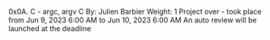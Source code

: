 0x0A. C - argc, argv
C
 By: Julien Barbier
 Weight: 1
 Project over - took place from Jun 9, 2023 6:00 AM to Jun 10, 2023 6:00 AM
 An auto review will be launched at the deadline

